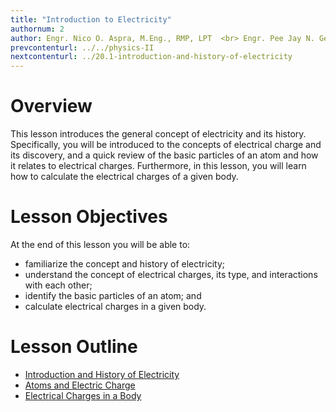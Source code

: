 ```yaml
---
title: "Introduction to Electricity"
authornum: 2
author: Engr. Nico O. Aspra, M.Eng., RMP, LPT  <br> Engr. Pee Jay N. Gealone
prevcontenturl: ../../physics-II
nextcontenturl: ../20.1-introduction-and-history-of-electricity
---
```





# Overview
This lesson introduces the general concept of electricity and its history. Specifically, you will be introduced to the concepts of electrical charge and its discovery, and a quick review of the basic particles of an atom and how it relates to electrical charges. Furthermore, in this lesson, you will learn how to calculate the electrical charges of a given body.



# Lesson Objectives
At the end of this lesson you will be able to:
- familiarize the concept and history of electricity;
- understand the concept of electrical charges, its type, and interactions with each other;
- identify the basic particles of an atom; and
- calculate electrical charges in a given body.



# Lesson Outline
  - [Introduction and History of Electricity](../20.1-introduction-and-history-of-electricity)
  - [Atoms and Electric Charge](../20.2-atoms-and-electric-charge)
  - [Electrical Charges in a Body](../20.3-electrical-charges-in-a-body)